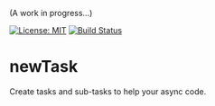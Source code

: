 (A work in progress...)

[![License: MIT](https://img.shields.io/badge/License-MIT-blue.svg)](https://opensource.org/licenses/MIT)
[![Build Status](https://travis-ci.org/taitulism/newTask.svg?branch=master)](https://travis-ci.org/taitulism/newTask)

newTask
=======
Create tasks and sub-tasks to help your async code.
                                                                                                               

